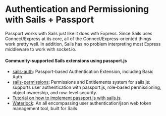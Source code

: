 # Authentication and Permissioning with Sails + Passport

Passport works with Sails just like it does with Express.  Since Sails uses Connect/Express at its core, all of the Connect/Express-oriented things work pretty well.  In addition, Sails has no problem interpreting most Express middleware to work with socket.io.

#### Community-supported Sails extensions using passport.js
+ [sails-auth](https://www.npmjs.com/package/sails-auth): Passport-based Authentication Extension, including Basic Auth
+ [sails-permissions](https://www.npmjs.com/package/sails-permissions): Permissions and Entitlements system for sails.js: supports user authentication with passport.js, role-based permissioning, object ownership, and row-level security.
+ [Tutorial on how to implement passport.js with sails.js](http://iliketomatoes.com/implement-passport-js-authentication-with-sails-js-0-10-2/).
+ [Waterlock](http://waterlock.ninja/): An all encompassing user authentication/json web token management tool, built for Sails




<docmeta name="displayName" value="Sails + Passport">
